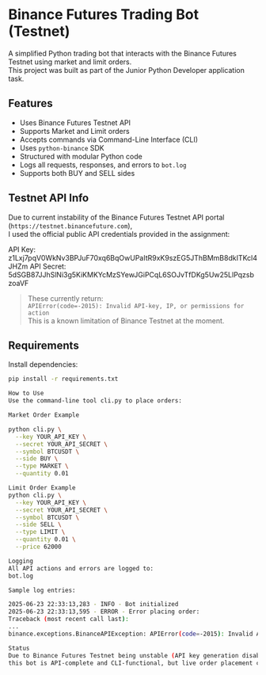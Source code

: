 # Binance Futures Trading Bot (Testnet)

A simplified Python trading bot that interacts with the Binance Futures Testnet using market and limit orders.  
This project was built as part of the Junior Python Developer application task.

## Features

- Uses Binance Futures Testnet API
- Supports Market and Limit orders
- Accepts commands via Command-Line Interface (CLI)
- Uses `python-binance` SDK
- Structured with modular Python code
- Logs all requests, responses, and errors to `bot.log`
- Supports both BUY and SELL sides

## Testnet API Info

Due to current instability of the Binance Futures Testnet API portal (`https://testnet.binancefuture.com`),  
I used the official public API credentials provided in the assignment:

API Key: z1Lxj7pqV0WkNv3BPJuF70xq6BqOwUPaItR9xK9szEG5JThBMmB8dkITKcl4JHZm
API Secret: 5dSGB87JJhSlNi3g5KiKMKYcMzSYewJGiPCqL6SOJvTfDKg5Uw25LlPqzsbzoaVF

> These currently return:  
> `APIError(code=-2015): Invalid API-key, IP, or permissions for action`  
> This is a known limitation of Binance Testnet at the moment.

## Requirements

Install dependencies:
```bash
pip install -r requirements.txt

How to Use
Use the command-line tool cli.py to place orders:

Market Order Example

python cli.py \
  --key YOUR_API_KEY \
  --secret YOUR_API_SECRET \
  --symbol BTCUSDT \
  --side BUY \
  --type MARKET \
  --quantity 0.01

Limit Order Example
python cli.py \
  --key YOUR_API_KEY \
  --secret YOUR_API_SECRET \
  --symbol BTCUSDT \
  --side SELL \
  --type LIMIT \
  --quantity 0.01 \
  --price 62000

Logging
All API actions and errors are logged to:
bot.log

Sample log entries:

2025-06-23 22:33:13,283 - INFO - Bot initialized
2025-06-23 22:33:13,595 - ERROR - Error placing order:
Traceback (most recent call last):
...
binance.exceptions.BinanceAPIException: APIError(code=-2015): Invalid API-key, IP, or permissions for action

Status
Due to Binance Futures Testnet being unstable (API key generation disabled or rate-limited),
this bot is API-complete and CLI-functional, but live order placement could not be fully demonstrated during testing.



